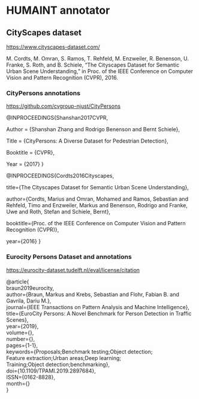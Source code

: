 # HUMAINT annotator

## CityScapes dataset
https://www.cityscapes-dataset.com/

M. Cordts, M. Omran, S. Ramos, T. Rehfeld, M. Enzweiler, R. Benenson, U. Franke, S. Roth, and B. Schiele, “The Cityscapes Dataset for Semantic Urban Scene Understanding,” in Proc. of the IEEE Conference on Computer Vision and Pattern Recognition (CVPR), 2016.

### CityPersons annotations
https://github.com/cvgroup-njust/CityPersons

@INPROCEEDINGS{Shanshan2017CVPR,

  Author = {Shanshan Zhang and Rodrigo Benenson and Bernt Schiele},

  Title = {CityPersons: A Diverse Dataset for Pedestrian Detection},

  Booktitle = {CVPR},

  Year = {2017}
 }

@INPROCEEDINGS{Cordts2016Cityscapes,

title={The Cityscapes Dataset for Semantic Urban Scene Understanding},

author={Cordts, Marius and Omran, Mohamed and Ramos, Sebastian and Rehfeld, Timo and Enzweiler, Markus and Benenson, Rodrigo and Franke, Uwe and Roth, Stefan and Schiele, Bernt},

booktitle={Proc. of the IEEE Conference on Computer Vision and Pattern Recognition (CVPR)},

year={2016}
}

### Eurocity Persons Dataset and annotations  
https://eurocity-dataset.tudelft.nl/eval/license/citation  

@article{  
    braun2019eurocity,  
    author={Braun, Markus and Krebs, Sebastian and Flohr, Fabian B. and Gavrila, Dariu M.},  
    journal={IEEE Transactions on Pattern Analysis and Machine Intelligence},  
    title={EuroCity Persons: A Novel Benchmark for Person Detection in Traffic Scenes},  
    year={2019},  
    volume={},  
    number={},  
    pages={1-1},  
    keywords={Proposals;Benchmark testing;Object detection;  
            Feature extraction;Urban areas;Deep learning;  
            Training;Object detection;benchmarking},  
    doi={10.1109/TPAMI.2019.2897684},  
    ISSN={0162-8828},  
    month={}  
}
